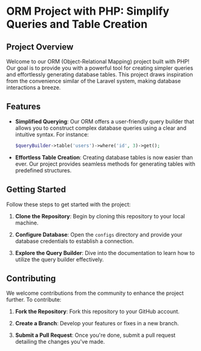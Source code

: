 # ORM Project with PHP: Simplify Queries and Table Creation

## Project Overview

Welcome to our ORM (Object-Relational Mapping) project built with PHP! Our goal is to provide you with a powerful tool for creating simpler queries and effortlessly generating database tables. This project draws inspiration from the convenience similar of the Laravel system, making database interactions a breeze.

## Features

- **Simplified Querying**: Our ORM offers a user-friendly query builder that allows you to construct complex database queries using a clear and intuitive syntax. For instance:
  ```php
  $queryBuilder->table('users')->where('id', 3)->get();
  ```
- **Effortless Table Creation**: Creating database tables is now easier than ever. Our project provides seamless methods for generating tables with predefined structures.

## Getting Started

Follow these steps to get started with the project:

1. **Clone the Repository**: Begin by cloning this repository to your local machine.

2. **Configure Database**: Open the `configs` directory and provide your database credentials to establish a connection.

3. **Explore the Query Builder**: Dive into the documentation to learn how to utilize the query builder effectively.

## Contributing

We welcome contributions from the community to enhance the project further. To contribute:

1. **Fork the Repository**: Fork this repository to your GitHub account.

2. **Create a Branch**: Develop your features or fixes in a new branch.

3. **Submit a Pull Request**: Once you're done, submit a pull request detailing the changes you've made.

